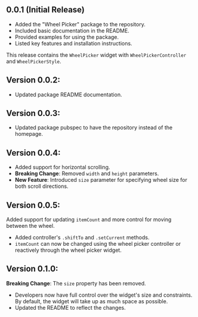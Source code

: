 ## 0.0.1 (Initial Release)

- Added the "Wheel Picker" package to the repository.
- Included basic documentation in the README.
- Provided examples for using the package.
- Listed key features and installation instructions.

This release contains the `WheelPicker` widget with `WheelPickerController` and `WheelPickerStyle`.

## Version 0.0.2:

- Updated package README documentation.

## Version 0.0.3:

- Updated package pubspec to have the repository instead of the homepage.

## Version 0.0.4:

- Added support for horizontal scrolling.
- **Breaking Change**: Removed `width` and `height` parameters.
- **New Feature**: Introduced `size` parameter for specifying wheel size for both scroll directions.

## Version 0.0.5:

Added support for updating `itemCount` and more control for moving between the wheel.
- Added controller's `.shiftTo` and `.setCurrent` methods.
- `itemCount` can now be changed using the wheel picker controller or reactively through the wheel picker widget.

## Version 0.1.0:

**Breaking Change**: The `size` property has been removed.
- Developers now have full control over the widget's size and constraints. By default, the widget will take up as much space as possible.
- Updated the README to reflect the changes.



